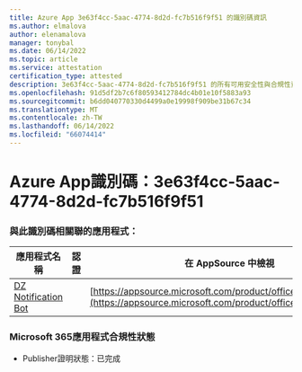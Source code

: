 ```yaml
---
title: Azure App 3e63f4cc-5aac-4774-8d2d-fc7b516f9f51 的識別碼資訊
ms.author: elmalova
author: elenamalova
manager: tonybal
ms.date: 06/14/2022
ms.topic: article
ms.service: attestation
certification_type: attested
description: 3e63f4cc-5aac-4774-8d2d-fc7b516f9f51 的所有可用安全性與合規性資訊。
ms.openlocfilehash: 91d5df2b7c6f80593412784dc4b01e10f5883a93
ms.sourcegitcommit: b6dd040770330d4499a0e19998f909be31b67c34
ms.translationtype: MT
ms.contentlocale: zh-TW
ms.lasthandoff: 06/14/2022
ms.locfileid: "66074414"
---
```

# <a name="azure-app-id-3e63f4cc-5aac-4774-8d2d-fc7b516f9f51"></a>Azure App識別碼：3e63f4cc-5aac-4774-8d2d-fc7b516f9f51


### <a name="apps-associated-with-this-id"></a>與此識別碼相關聯的應用程式：
| **應用程式名稱** | **認證** | **在 AppSource 中檢視** |
|--------------|---------------|-----------------------|
| [DZ Notification Bot](../forward/WA200003839.md) |  | [https://appsource.microsoft.com/product/office/WA200003839](https://appsource.microsoft.com/product/office/WA200003839) |

### <a name="microsoft-365-app-compliance-status"></a>Microsoft 365應用程式合規性狀態
- Publisher證明狀態：已完成

